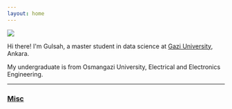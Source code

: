 ```yaml
---
layout: home
---
```


<div class="split left">
    <div>
    <img id="pp" src="https://"/>
    </div>
</div>
<div class="split right">
    <p>Hi there! I'm Gulsah, a master student in data science at <a href="https://gazi.edu.tr/">Gazi University</a>, Ankara.
    <p>My undergraduate is from Osmangazi University, Electrical and Electronics Engineering.</p>
    <hr class="hr_style">
    <p>
        <div id="bloglink"><h3><a class="page-link" href="/misc">Misc</a></h3> 
        </div>
    </p>
